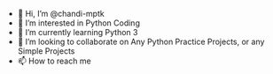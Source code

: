 - 👋 Hi, I’m @chandi-mptk
- 👀 I’m interested in Python Coding
- 🌱 I’m currently learning Python 3
- 💞️ I’m looking to collaborate on Any Python Practice Projects, or any Simple Projects
- 📫 How to reach me 

<!---
chandi-mptk/chandi-mptk is a ✨ special ✨ repository because its `README.md` (this file) appears on your GitHub profile.
You can click the Preview link to take a look at your changes.
--->
